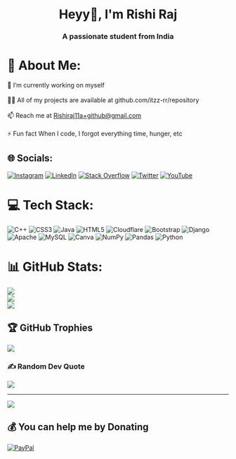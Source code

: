 <h1 align="center">Heyy👋, I'm Rishi Raj</h1>
<h3 align="center">A passionate student from India</h3>

# 💫 About Me:
🌱 I’m currently working on myself<br><br>👨‍💻 All of my projects are available at github.com/itzz-rr/repository<br><br>📫 Reach me at Rishiraj11a+github@gmail.com<br><br>⚡ Fun fact When I code, I forgot everything time, hunger, etc


## 🌐 Socials:
[![Instagram](https://img.shields.io/badge/Instagram-%23E4405F.svg?logo=Instagram&logoColor=white)](https://instagram.com/itzzz_rr) [![LinkedIn](https://img.shields.io/badge/LinkedIn-%230077B5.svg?logo=linkedin&logoColor=white)](https://linkedin.com/in/itzz-rr) [![Stack Overflow](https://img.shields.io/badge/-Stackoverflow-FE7A16?logo=stack-overflow&logoColor=white)](https://stackoverflow.com/users/20298954) [![Twitter](https://img.shields.io/badge/Twitter-%231DA1F2.svg?logo=Twitter&logoColor=white)](https://twitter.com/Gamerique_RR) [![YouTube](https://img.shields.io/badge/YouTube-%23FF0000.svg?logo=YouTube&logoColor=white)](https://youtube.com/c/UCf_GPyZ-QKRGt1ZemSMDDzQ) 

# 💻 Tech Stack:
![C++](https://img.shields.io/badge/c++-%2300599C.svg?style=for-the-badge&logo=c%2B%2B&logoColor=white) ![CSS3](https://img.shields.io/badge/css3-%231572B6.svg?style=for-the-badge&logo=css3&logoColor=white) ![Java](https://img.shields.io/badge/java-%23ED8B00.svg?style=for-the-badge&logo=java&logoColor=white) ![HTML5](https://img.shields.io/badge/html5-%23E34F26.svg?style=for-the-badge&logo=html5&logoColor=white) ![Cloudflare](https://img.shields.io/badge/Cloudflare-F38020?style=for-the-badge&logo=Cloudflare&logoColor=white) ![Bootstrap](https://img.shields.io/badge/bootstrap-%23563D7C.svg?style=for-the-badge&logo=bootstrap&logoColor=white) ![Django](https://img.shields.io/badge/django-%23092E20.svg?style=for-the-badge&logo=django&logoColor=white) ![Apache](https://img.shields.io/badge/apache-%23D42029.svg?style=for-the-badge&logo=apache&logoColor=white) ![MySQL](https://img.shields.io/badge/mysql-%2300f.svg?style=for-the-badge&logo=mysql&logoColor=white) ![Canva](https://img.shields.io/badge/Canva-%2300C4CC.svg?style=for-the-badge&logo=Canva&logoColor=white) ![NumPy](https://img.shields.io/badge/numpy-%23013243.svg?style=for-the-badge&logo=numpy&logoColor=white) ![Pandas](https://img.shields.io/badge/pandas-%23150458.svg?style=for-the-badge&logo=pandas&logoColor=white) ![Python](https://img.shields.io/badge/python-3670A0?style=for-the-badge&logo=python&logoColor=ffdd54)
# 📊 GitHub Stats:
![](https://github-readme-stats.vercel.app/api?username=itzz-rr&theme=dark&hide_border=false&include_all_commits=true&count_private=true)<br/>
![](https://github-readme-streak-stats.herokuapp.com/?user=itzz-rr&theme=dark&hide_border=false)<br/>
![](https://github-readme-stats.vercel.app/api/top-langs/?username=itzz-rr&theme=dark&hide_border=false&include_all_commits=true&count_private=true&layout=compact)

## 🏆 GitHub Trophies
![](https://github-profile-trophy.vercel.app/?username=itzz-rr&theme=radical&no-frame=false&no-bg=true&margin-w=4)

### ✍️ Random Dev Quote
![](https://quotes-github-readme.vercel.app/api?type=horizontal&theme=radical)

---
[![](https://visitcount.itsvg.in/api?id=itzz-rr&icon=0&color=11)](https://visitcount.itsvg.in)

  ## 💰 You can help me by Donating
  [![PayPal](https://img.shields.io/badge/PayPal-00457C?style=for-the-badge&logo=paypal&logoColor=white)](https://paypal.me/gamerique) 

  <!-- Proudly created with GPRM ( https://gprm.itsvg.in ) -->
